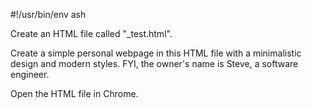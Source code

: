 #!/usr/bin/env ash

Create an HTML file called "_test.html".

Create a simple personal webpage in this HTML file with a minimalistic design and modern styles.
FYI, the owner's name is Steve, a software engineer.

Open the HTML file in Chrome.